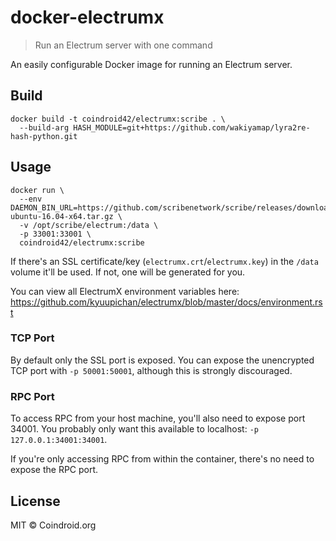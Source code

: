 
# docker-electrumx

> Run an Electrum server with one command

An easily configurable Docker image for running an Electrum server.

## Build

```
docker build -t coindroid42/electrumx:scribe . \
  --build-arg HASH_MODULE=git+https://github.com/wakiyamap/lyra2re-hash-python.git
```

## Usage

```
docker run \
  --env DAEMON_BIN_URL=https://github.com/scribenetwork/scribe/releases/download/v0.3/scribe-ubuntu-16.04-x64.tar.gz \
  -v /opt/scribe/electrum:/data \
  -p 33001:33001 \
  coindroid42/electrumx:scribe
```

If there's an SSL certificate/key (`electrumx.crt`/`electrumx.key`) in the `/data` volume it'll be used. If not, one will be generated for you.

You can view all ElectrumX environment variables here: https://github.com/kyuupichan/electrumx/blob/master/docs/environment.rst

### TCP Port

By default only the SSL port is exposed. You can expose the unencrypted TCP port with `-p 50001:50001`, although this is strongly discouraged.


### RPC Port

To access RPC from your host machine, you'll also need to expose port 34001. You probably only want this available to localhost: `-p 127.0.0.1:34001:34001`.

If you're only accessing RPC from within the container, there's no need to expose the RPC port.


## License

MIT © Coindroid.org
